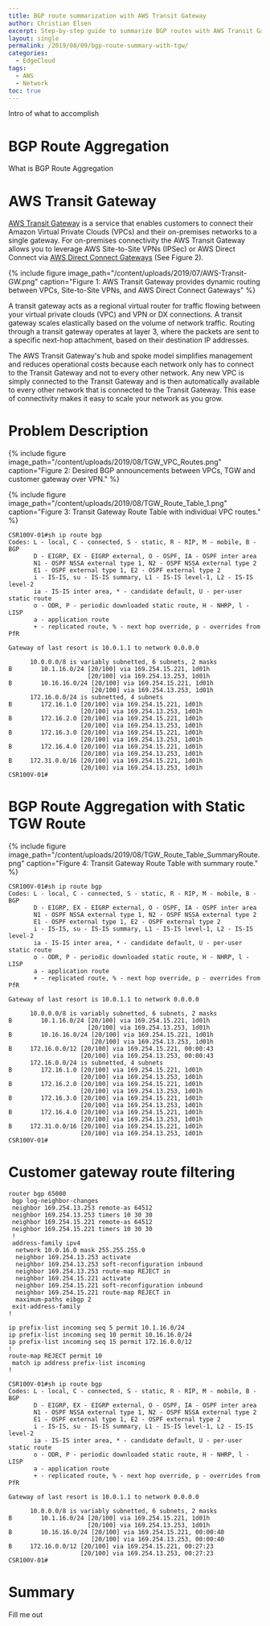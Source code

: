 ```yaml
---
title: BGP route summarization with AWS Transit Gateway
author: Christian Elsen
excerpt: Step-by-step guide to summarize BGP routes with AWS Transit Gateway and Cisco IOS
layout: single
permalink: /2019/08/09/bgp-route-summary-with-tgw/
categories:
  - EdgeCloud
tags:
  - AWS
  - Network
toc: true
---
```


Intro of what to accomplish

# BGP Route Aggregation

What is BGP Route Aggregation

# AWS Transit Gateway

[AWS Transit Gateway](https://aws.amazon.com/transit-gateway/) is a service that enables customers to connect their Amazon Virtual Private Clouds (VPCs) and their on-premises networks to a single gateway. For on-premises connectivity the AWS Transit Gateway allows you to leverage AWS Site-to-Site VPNs (IPSec) or AWS Direct Connect via [AWS Direct Connect Gateways](https://docs.aws.amazon.com/directconnect/latest/UserGuide/Welcome.html) (See Figure 2).

{% include figure image_path="/content/uploads/2019/07/AWS-Transit-GW.png" caption="Figure 1: AWS Transit Gateway provides dynamic routing between VPCs, Site-to-Site VPNs, and AWS Direct Connect Gateways" %}

A transit gateway acts as a regional virtual router for traffic flowing between your virtual private clouds (VPC) and VPN or DX connections. A transit gateway scales elastically based on the volume of network traffic. Routing through a transit gateway operates at layer 3, where the packets are sent to a specific next-hop attachment, based on their destination IP addresses.

The AWS Transit Gateway's hub and spoke model simplifies management and reduces operational costs because each network only has to connect to the Transit Gateway and not to every other network. Any new VPC is simply connected to the Transit Gateway and is then automatically available to every other network that is connected to the Transit Gateway. This ease of connectivity makes it easy to scale your network as you grow.

# Problem Description

{% include figure image_path="/content/uploads/2019/08/TGW_VPC_Routes.png" caption="Figure 2: Desired BGP announcements between VPCs, TGW and customer gateway over VPN." %}

{% include figure image_path="/content/uploads/2019/08/TGW_Route_Table_1.png" caption="Figure 3: Transit Gateway Route Table with individual VPC routes." %}


```
CSR100V-01#sh ip route bgp
Codes: L - local, C - connected, S - static, R - RIP, M - mobile, B - BGP
       D - EIGRP, EX - EIGRP external, O - OSPF, IA - OSPF inter area
       N1 - OSPF NSSA external type 1, N2 - OSPF NSSA external type 2
       E1 - OSPF external type 1, E2 - OSPF external type 2
       i - IS-IS, su - IS-IS summary, L1 - IS-IS level-1, L2 - IS-IS level-2
       ia - IS-IS inter area, * - candidate default, U - per-user static route
       o - ODR, P - periodic downloaded static route, H - NHRP, l - LISP
       a - application route
       + - replicated route, % - next hop override, p - overrides from PfR

Gateway of last resort is 10.0.1.1 to network 0.0.0.0

      10.0.0.0/8 is variably subnetted, 6 subnets, 2 masks
B        10.1.16.0/24 [20/100] via 169.254.15.221, 1d01h
                      [20/100] via 169.254.13.253, 1d01h
B        10.16.16.0/24 [20/100] via 169.254.15.221, 1d01h
                       [20/100] via 169.254.13.253, 1d01h
      172.16.0.0/24 is subnetted, 4 subnets
B        172.16.1.0 [20/100] via 169.254.15.221, 1d01h
                    [20/100] via 169.254.13.253, 1d01h
B        172.16.2.0 [20/100] via 169.254.15.221, 1d01h
                    [20/100] via 169.254.13.253, 1d01h
B        172.16.3.0 [20/100] via 169.254.15.221, 1d01h
                    [20/100] via 169.254.13.253, 1d01h
B        172.16.4.0 [20/100] via 169.254.15.221, 1d01h
                    [20/100] via 169.254.13.253, 1d01h
B     172.31.0.0/16 [20/100] via 169.254.15.221, 1d01h
                    [20/100] via 169.254.13.253, 1d01h
CSR100V-01#

```

# BGP Route Aggregation with Static TGW Route

{% include figure image_path="/content/uploads/2019/08/TGW_Route_Table_SummaryRoute.png" caption="Figure 4: Transit Gateway Route Table with summary route." %}


```
CSR100V-01#sh ip route bgp
Codes: L - local, C - connected, S - static, R - RIP, M - mobile, B - BGP
       D - EIGRP, EX - EIGRP external, O - OSPF, IA - OSPF inter area
       N1 - OSPF NSSA external type 1, N2 - OSPF NSSA external type 2
       E1 - OSPF external type 1, E2 - OSPF external type 2
       i - IS-IS, su - IS-IS summary, L1 - IS-IS level-1, L2 - IS-IS level-2
       ia - IS-IS inter area, * - candidate default, U - per-user static route
       o - ODR, P - periodic downloaded static route, H - NHRP, l - LISP
       a - application route
       + - replicated route, % - next hop override, p - overrides from PfR

Gateway of last resort is 10.0.1.1 to network 0.0.0.0

      10.0.0.0/8 is variably subnetted, 6 subnets, 2 masks
B        10.1.16.0/24 [20/100] via 169.254.15.221, 1d01h
                      [20/100] via 169.254.13.253, 1d01h
B        10.16.16.0/24 [20/100] via 169.254.15.221, 1d01h
                       [20/100] via 169.254.13.253, 1d01h
B     172.16.0.0/12 [20/100] via 169.254.15.221, 00:00:43
                    [20/100] via 169.254.13.253, 00:00:43
      172.16.0.0/24 is subnetted, 4 subnets
B        172.16.1.0 [20/100] via 169.254.15.221, 1d01h
                    [20/100] via 169.254.13.253, 1d01h
B        172.16.2.0 [20/100] via 169.254.15.221, 1d01h
                    [20/100] via 169.254.13.253, 1d01h
B        172.16.3.0 [20/100] via 169.254.15.221, 1d01h
                    [20/100] via 169.254.13.253, 1d01h
B        172.16.4.0 [20/100] via 169.254.15.221, 1d01h
                    [20/100] via 169.254.13.253, 1d01h
B     172.31.0.0/16 [20/100] via 169.254.15.221, 1d01h
                    [20/100] via 169.254.13.253, 1d01h
CSR100V-01#
```

# Customer gateway route filtering

```
router bgp 65000
 bgp log-neighbor-changes
 neighbor 169.254.13.253 remote-as 64512
 neighbor 169.254.13.253 timers 10 30 30
 neighbor 169.254.15.221 remote-as 64512
 neighbor 169.254.15.221 timers 10 30 30
 !
 address-family ipv4
  network 10.0.16.0 mask 255.255.255.0
  neighbor 169.254.13.253 activate
  neighbor 169.254.13.253 soft-reconfiguration inbound
  neighbor 169.254.13.253 route-map REJECT in
  neighbor 169.254.15.221 activate
  neighbor 169.254.15.221 soft-reconfiguration inbound
  neighbor 169.254.15.221 route-map REJECT in
  maximum-paths eibgp 2
 exit-address-family
!

ip prefix-list incoming seq 5 permit 10.1.16.0/24
ip prefix-list incoming seq 10 permit 10.16.16.0/24
ip prefix-list incoming seq 15 permit 172.16.0.0/12
!
route-map REJECT permit 10
 match ip address prefix-list incoming
!
```


```
CSR100V-01#sh ip route bgp
Codes: L - local, C - connected, S - static, R - RIP, M - mobile, B - BGP
       D - EIGRP, EX - EIGRP external, O - OSPF, IA - OSPF inter area
       N1 - OSPF NSSA external type 1, N2 - OSPF NSSA external type 2
       E1 - OSPF external type 1, E2 - OSPF external type 2
       i - IS-IS, su - IS-IS summary, L1 - IS-IS level-1, L2 - IS-IS level-2
       ia - IS-IS inter area, * - candidate default, U - per-user static route
       o - ODR, P - periodic downloaded static route, H - NHRP, l - LISP
       a - application route
       + - replicated route, % - next hop override, p - overrides from PfR

Gateway of last resort is 10.0.1.1 to network 0.0.0.0

      10.0.0.0/8 is variably subnetted, 6 subnets, 2 masks
B        10.1.16.0/24 [20/100] via 169.254.15.221, 1d01h
                      [20/100] via 169.254.13.253, 1d01h
B        10.16.16.0/24 [20/100] via 169.254.15.221, 00:00:40
                       [20/100] via 169.254.13.253, 00:00:40                    
B     172.16.0.0/12 [20/100] via 169.254.15.221, 00:27:23
                    [20/100] via 169.254.13.253, 00:27:23
CSR100V-01#
```

# Summary

Fill me out
